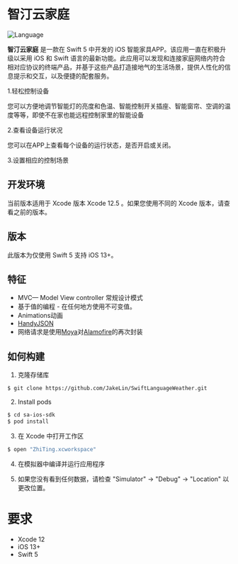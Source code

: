 智汀云家庭
============
![Language](https://img.shields.io/badge/language-Swift%204-orange.svg)

**智汀云家庭** 是一款在 Swift 5 中开发的 iOS 智能家具APP。该应用一直在积极升级以采用 iOS 和 Swift 语言的最新功能。此应用可以发现和连接家庭网络内符合相对应协议的终端产品，并基于这些产品打造接地气的生活场景，提供人性化的信息提示和交互，以及便捷的配套服务。

1.轻松控制设备

您可以方便地调节智能灯的亮度和色温、智能控制开关插座、智能窗帘、空调的温度等等，即使不在家也能远程控制家里的智能设备

2.查看设备运行状况

您可以在APP上查看每个设备的运行状态，是否开启或关闭。

3.设置相应的控制场景


## 开发环境
当前版本适用于 Xcode 版本 Xcode 12.5 。如果您使用不同的 Xcode 版本，请查看之前的版本。

## 版本
此版本为仅使用 Swift 5 支持 iOS 13+。

## 特征
* MVC— Model View controller 常规设计模式
* 基于值的编程 - 在任何地方使用不可变值。
* Animations动画
* [HandyJSON](https://github.com/alibaba/handyjson)
* 网络请求是使用[Moya](https://github.com/Moya/Moya)对[Alamofire](https://github.com/Alamofire/Alamofire)的再次封装
  

## 如何构建

1) 克隆存储库

```bash
$ git clone https://github.com/JakeLin/SwiftLanguageWeather.git
```

2) Install pods

```bash
$ cd sa-ios-sdk
$ pod install
```

3) 在 Xcode 中打开工作区

```bash
$ open "ZhiTing.xcworkspace"
```

4) 在模拟器中编译并运行应用程序

5) 如果您没有看到任何数据，请检查 "Simulator" -> "Debug" -> "Location" 以更改位置。

# 要求

* Xcode 12
* iOS 13+
* Swift 5

